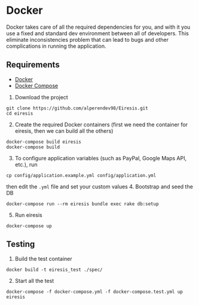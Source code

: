 # Docker

Docker takes care of all the required dependencies for you, and with it you use a fixed and standard dev environment between all of developers. This eliminate inconsistencies problem that can lead to bugs and other complications in running the application.

## Requirements
* [Docker](https://www.docker.com/)
* [Docker Compose](https://github.com/docker/compose)

1. Download the project
```
git clone https://github.com/alperendev98/Eiresis.git
cd eiresis
```
2. Create the required Docker containers (first we need the container for eiresis, then we can build all the others) 
```
docker-compose build eiresis
docker-compose build
```
3. To configure application variables (such as PayPal, Google Maps API, etc.), run
```
cp config/application.example.yml config/application.yml
```
then edit the `.yml` file and set your custom values
4. Bootstrap and seed the DB
```
docker-compose run --rm eiresis bundle exec rake db:setup
```
5. Run eiresis
```
docker-compose up
```

## Testing

1. Build the test container
```
docker build -t eiresis_test ./spec/
```
2. Start all the test
```
docker-compose -f docker-compose.yml -f docker-compose.test.yml up eiresis
```
